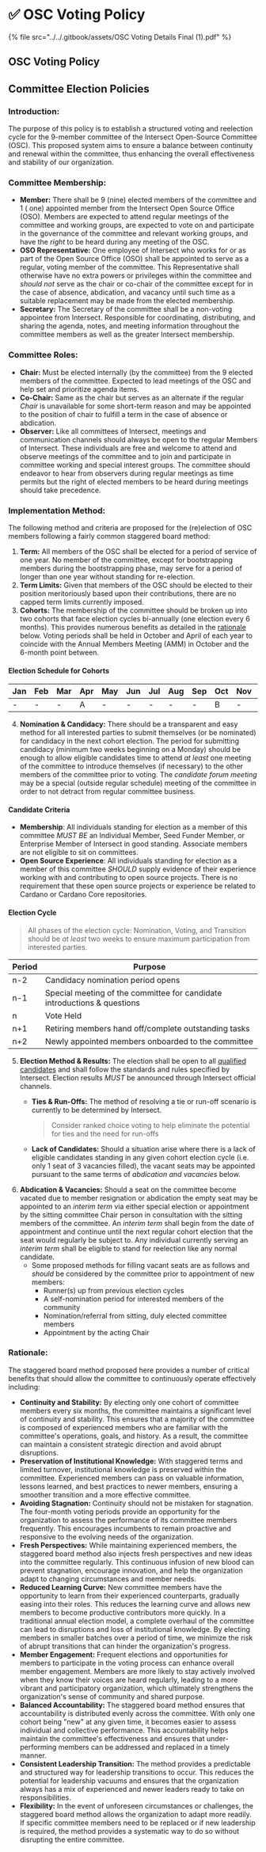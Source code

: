 # ✅ OSC Voting Policy

{% file src="../../.gitbook/assets/OSC Voting Details Final (1).pdf" %}

## OSC Voting Policy

## Committee Election Policies

### Introduction:

The purpose of this policy is to establish a structured voting and reelection cycle for the 9-member committee of the Intersect Open-Source Committee (OSC). This proposed system aims to ensure a balance between continuity and renewal within the committee, thus enhancing the overall effectiveness and stability of our organization.

### Committee Membership:

* **Member:** There shall be 9 (nine) elected members of the committee and 1 ( one) appointed member from the Intersect Open Source Office (OSO). Members are expected to attend regular meetings of the committee and working groups, are expected to vote on and participate in the governance of the committee and relevant working groups, and have the _right_ to be heard during any meeting of the OSC.
* **OSO Representative:** One employee of Intersect who works for or as part of the Open Source Office (OSO) shall be appointed to serve as a regular, voting member of the committee. This Representative shall otherwise have no extra powers or privileges within the committee and _should not_ serve as the chair or co-chair of the committee except for in the case of absence, abdication, and vacancy until such time as a suitable replacement may be made from the elected membership.
* **Secretary:** The Secretary of the committee shall be a non-voting appointee from Intersect. Responsible for coordinating, distributing, and sharing the agenda, notes, and meeting information throughout the committee members as well as the greater Intersect membership.

### Committee Roles:

* **Chair:** Must be elected internally (by the committee) from the 9 elected members of the committee. Expected to lead meetings of the OSC and help set and prioritize agenda items.
* **Co-Chair:** Same as the chair but serves as an alternate if the regular _Chair_ is unavailable for some short-term reason and may be appointed to the position of chair to fulfill a term in the case of absence or abdication.
* **Observer:** Like all committees of Intersect, meetings and communication channels should always be open to the regular Members of Intersect. These individuals are free and welcome to attend and observe meetings of the committee and to join and participate in committee working and special interest groups. The committee should endeavor to hear from observers during regular meetings as time permits but the right of elected members to be heard during meetings should take precedence.

### Implementation Method:

The following method and criteria are proposed for the (re)election of OSC members following a fairly common staggered board method:

1. **Term:** All members of the OSC shall be elected for a period of service of one year. No member of the committee, except for bootstrapping members during the bootstrapping phase, may serve for a period of longer than one year without standing for re-election.
2. **Term Limits:** Given that members of the OSC should be elected to their position meritoriously based upon their contributions, there are no capped term limits currently imposed.
3. **Cohorts:** The membership of the committee should be broken up into two cohorts that face election cycles bi-annually (one election every 6 months). This provides numerous benefits as detailed in the [rationale](./#rationale) below. Voting periods shall be held in October and April of each year to coincide with the Annual Members Meeting (AMM) in October and the 6-month point between.

#### Election Schedule for Cohorts

| Jan | Feb | Mar | Apr | May | Jun | Jul | Aug | Sep | Oct | Nov | Dec |
| --- | --- | --- | --- | --- | --- | --- | --- | --- | --- | --- | --- |
| -   | -   | -   | A   | -   | -   | -   | -   | -   | B   | -   | -   |

4. **Nomination & Candidacy:** There should be a transparent and easy method for all interested parties to submit themselves (or be nominated) for candidacy in the next cohort election. The period for submitting candidacy (minimum two weeks beginning on a Monday) should be enough to allow eligible candidates time to attend _at least_ one meeting of the committee to introduce themselves (if necessary) to the other members of the committee prior to voting. The _candidate forum meeting_ may be a special (outside regular schedule) meeting of the committee in order to not detract from regular committee business.

#### Candidate Criteria

* **Membership**: All individuals standing for election as a member of this committee _MUST BE_ an Individual Member, Seed Funder Member, or Enterprise Member of Intersect in good standing. Associate members are not eligible to sit on committees.
* **Open Source Experience**: All individuals standing for election as a member of this committee _SHOULD_ supply evidence of their experience working with and contributing to open source projects. There is no requirement that these open source projects or experience be related to Cardano or Cardano Core repositories.

#### Election Cycle

> All phases of the election cycle: Nomination, Voting, and Transition should be _at least_ two weeks to ensure maximum participation from interested parties.

| Period | Purpose                                                                  |
| ------ | ------------------------------------------------------------------------ |
| n-2    | Candidacy nomination period opens                                        |
| n-1    | Special meeting of the committee for candidate introductions & questions |
| n      | Vote Held                                                                |
| n+1    | Retiring members hand off/complete outstanding tasks                     |
| n+2    | Newly appointed members onboarded to the committee                       |

5. **Election Method & Results:** The election shall be open to all [qualified candidates](./#candidate-criteria) and shall follow the standards and rules specified by Intersect. Election results _MUST_ be announced through Intersect official channels.
   *   **Ties & Run-Offs:** The method of resolving a tie or run-off scenario is currently to be determined by Intersect.

       > Consider ranked choice voting to help eliminate the potential for ties and the need for run-offs
   * **Lack of Candidates:** Should a situation arise where there is a lack of eligible candidates standing in any given cohort election cycle (i.e. only 1 seat of 3 vacancies filled), the vacant seats may be appointed pursuant to the same terms of _abdication and vacancies_ below.
6. **Abdication & Vacancies:** Should a seat on the committee become vacated due to member resignation or abdication the empty seat may be appointed to an _interim term_ via either special election or appointment by the sitting committee Chair person in consultation with the sitting members of the committee. An _interim term_ shall begin from the date of appointment and continue until the next regular cohort election that the seat would regularly be subject to. Any individual currently serving an _interim term_ shall be eligible to stand for reelection like any normal candidate.
   * Some proposed methods for filling vacant seats are as follows and _should_ be considered by the committee prior to appointment of new members:
     * Runner(s) up from previous election cycles
     * A self-nomination period for interested members of the community
     * Nomination/referral from sitting, duly elected committee members
     * Appointment by the acting Chair

### Rationale:

The staggered board method proposed here provides a number of critical benefits that should allow the committee to continuously operate effectively including:

* **Continuity and Stability:** By electing only one cohort of committee members every six months, the committee maintains a significant level of continuity and stability. This ensures that a majority of the committee is composed of experienced members who are familiar with the committee's operations, goals, and history. As a result, the committee can maintain a consistent strategic direction and avoid abrupt disruptions.
* **Preservation of Institutional Knowledge:** With staggered terms and limited turnover, institutional knowledge is preserved within the committee. Experienced members can pass on valuable information, lessons learned, and best practices to newer members, ensuring a smoother transition and a more effective committee.
* **Avoiding Stagnation:** Continuity should not be mistaken for stagnation. The four-month voting periods provide an opportunity for the organization to assess the performance of its committee members frequently. This encourages incumbents to remain proactive and responsive to the evolving needs of the organization.
* **Fresh Perspectives:** While maintaining experienced members, the staggered board method also injects fresh perspectives and new ideas into the committee regularly. This continuous infusion of new blood can prevent stagnation, encourage innovation, and help the organization adapt to changing circumstances and member needs.
* **Reduced Learning Curve:** New committee members have the opportunity to learn from their experienced counterparts, gradually easing into their roles. This reduces the learning curve and allows new members to become productive contributors more quickly. In a traditional annual election model, a complete overhaul of the committee can lead to disruptions and loss of institutional knowledge. By electing members in smaller batches over a period of time, we minimize the risk of abrupt transitions that can hinder the organization's progress.
* **Member Engagement:** Frequent elections and opportunities for members to participate in the voting process can enhance overall member engagement. Members are more likely to stay actively involved when they know their voices are heard regularly, leading to a more vibrant and participatory organization, which ultimately strengthens the organization's sense of community and shared purpose.
* **Balanced Accountability:** The staggered board method ensures that accountability is distributed evenly across the committee. With only one cohort being "new" at any given time, it becomes easier to assess individual and collective performance. This accountability helps maintain the committee's effectiveness and ensures that under-performing members can be addressed and replaced in a timely manner.
* **Consistent Leadership Transition:** The method provides a predictable and structured way for leadership transitions to occur. This reduces the potential for leadership vacuums and ensures that the organization always has a mix of experienced and newer leaders ready to take on responsibilities.
* **Flexibility:** In the event of unforeseen circumstances or challenges, the staggered board method allows the organization to adapt more readily. If specific committee members need to be replaced or if new leadership is required, the method provides a systematic way to do so without disrupting the entire committee.
